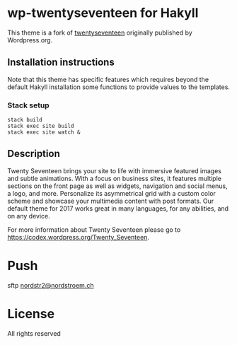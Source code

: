 # wp-twentyseventeen for Hakyll

This theme is a fork of [twentyseventeen](https://github.com/WordPress/twentyseventeen) originally published by Wordpress.org. 

## Installation instructions

Note that this theme has specific features which requires beyond the default Hakyll installation some functions to provide values to the templates. 

### Stack setup

```
stack build
stack exec site build
stack exec site watch &
```


## Description

Twenty Seventeen brings your site to life with immersive featured images and subtle animations. With a focus on business sites, it features multiple sections on the front page as well as widgets, navigation and social menus, a logo, and more. Personalize its asymmetrical grid with a custom color scheme and showcase your multimedia content with post formats. Our default theme for 2017 works great in many languages, for any abilities, and on any device.

For more information about Twenty Seventeen please go to https://codex.wordpress.org/Twenty_Seventeen.


# Push

sftp nordstr2@nordstroem.ch

# License

All rights reserved


